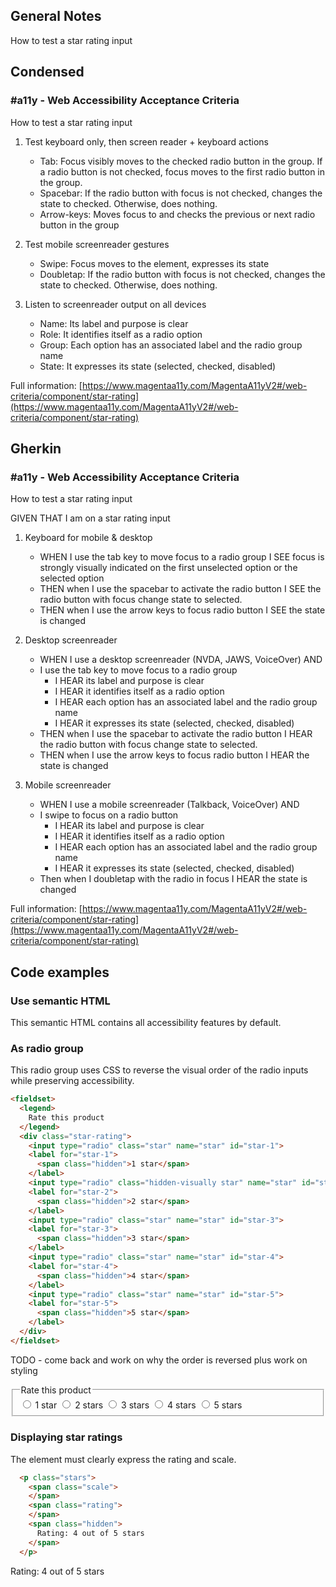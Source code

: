 ## General Notes

How to test a star rating input

## Condensed

### #a11y - Web Accessibility Acceptance Criteria

How to test a star rating input

1. Test keyboard only, then screen reader + keyboard actions

      - Tab: Focus visibly moves to the checked radio button in the group. If a radio button is not checked, focus moves to the first radio button in the group.
      - Spacebar: If the radio button with focus is not checked, changes the state to checked.  Otherwise, does nothing.
      - Arrow-keys: Moves focus to and checks the previous or next radio button in the group

2. Test mobile screenreader gestures

      - Swipe: Focus moves to the element, expresses its state
      - Doubletap: If the radio button with focus is not checked, changes the state to checked. Otherwise, does nothing.

3. Listen to screenreader output on all devices

      - Name: Its label and purpose is clear
      - Role: It identifies itself as a radio option
      - Group: Each option has an associated label and the radio group name
      - State: It expresses its state (selected, checked, disabled)

Full information: [https://www.magentaa11y.com/MagentaA11yV2#/web-criteria/component/star-rating](https://www.magentaa11y.com/MagentaA11yV2#/web-criteria/component/star-rating)

## Gherkin

### #a11y - Web Accessibility Acceptance Criteria

How to test a star rating input

GIVEN THAT I am on a star rating input

1. Keyboard for mobile & desktop

      - WHEN I use the tab key to move focus to a radio group I SEE focus is strongly visually indicated on the first unselected option or the selected option
      - THEN when I use the spacebar to activate the radio button I SEE the radio button with focus change state to selected.
      - THEN when I use the arrow keys to focus radio button I SEE the state is changed

2. Desktop screenreader

      - WHEN I use a desktop screenreader (NVDA, JAWS, VoiceOver) AND 
      - I use the tab key to move focus to a radio group
        - I HEAR its label and purpose is clear
        - I HEAR it identifies itself as a radio option
        - I HEAR each option has an associated label and the radio group name
        - I HEAR it expresses its state (selected, checked, disabled)
      - THEN when I use the spacebar to activate the radio button I HEAR the radio button with focus change state to selected.
      - THEN when I use the arrow keys to focus radio button I HEAR the state is changed

3. Mobile screenreader

      - WHEN I use a mobile screenreader (Talkback, VoiceOver) AND
      - I swipe to focus on a radio button
         - I HEAR its label and purpose is clear
         - I HEAR it identifies itself as a radio option
         - I HEAR each option has an associated label and the radio group name
         - I HEAR it expresses its state (selected, checked, disabled)
      - Then when I doubletap with the radio in focus I HEAR the state is changed


Full information: [https://www.magentaa11y.com/MagentaA11yV2#/web-criteria/component/star-rating](https://www.magentaa11y.com/MagentaA11yV2#/web-criteria/component/star-rating)




## Code examples

### Use semantic HTML
This semantic HTML contains all accessibility features by default.





### As radio group

This radio group uses CSS to reverse the visual order of the radio inputs while preserving accessibility.

```html
<fieldset>
  <legend>
    Rate this product
  </legend>
  <div class="star-rating">
    <input type="radio" class="star" name="star" id="star-1">
    <label for="star-1">
      <span class="hidden">1 star</span>
    </label>
    <input type="radio" class="hidden-visually star" name="star" id="star-2">
    <label for="star-2">
      <span class="hidden">2 star</span>
    </label>
    <input type="radio" class="star" name="star" id="star-3">
    <label for="star-3">
      <span class="hidden">3 star</span>
    </label>
    <input type="radio" class="star" name="star" id="star-4">
    <label for="star-4">
      <span class="hidden">4 star</span>
    </label>
    <input type="radio" class="star" name="star" id="star-5">
    <label for="star-5">
      <span class="hidden">5 star</span>
    </label>
  </div>
</fieldset>
```

TODO - come back and work on why the order is reversed plus work on styling

<example>
  <fieldset>
    <legend>
      Rate this product
    </legend>
    <div class="star-rating" role="radiogroup">
      <input type="radio" class="hidden-visually star" name="star" id="star-1">      
      <label for="star-1">
        <span class="hidden-visually">1 star</span>
      </label>
      <input type="radio" class="hidden-visually star" name="star" id="star-2" data-icon="tablet">
      <label for="star-2">
        <span class="hidden-visually">2 stars</span>
      </label>
      <input type="radio" class="hidden-visually star" name="star" id="star-3">
      <label for="star-3">
        <span class="hidden-visually">3 stars</span>
      </label>
      <input type="radio" class="hidden-visually star" name="star" id="star-4">
      <label for="star-4">
        <span class="hidden-visually">4 stars</span>
      </label>
      <input type="radio" class="hidden-visually star" name="star" id="star-5">
      <label for="star-5">
        <span class="hidden-visually">5 stars</span>
      </label>
    </div>
  </fieldset>
</example>

### Displaying star ratings

The element must clearly express the rating and scale.

```html
  <p class="stars">
    <span class="scale">
    </span>
    <span class="rating">
    </span>
    <span class="hidden">
      Rating: 4 out of 5 stars
    </span>
  </p>
```

<example>
<p class="stars">
    <span class="scale">
    </span>
    <span class="rating">
    </span>
    <span class="hidden">
      Rating: 4 out of 5 stars
    </span>
  </p>
</example>


